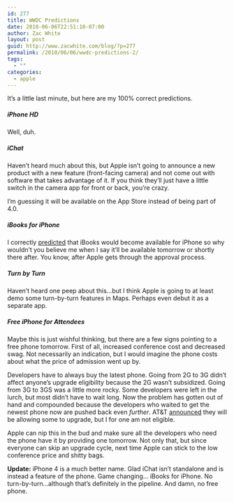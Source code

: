 ```yaml
---
id: 277
title: WWDC Predictions
date: 2010-06-06T22:51:10-07:00
author: Zac White
layout: post
guid: http://www.zacwhite.com/blog/?p=277
permalink: /2010/06/06/wwdc-predictions-2/
tags:
  - ""
categories:
  - apple
---
```

It&#8217;s a little last minute, but here are my 100% correct predictions.

##### iPhone HD

Well, duh.

##### iChat

Haven&#8217;t heard much about this, but Apple isn&#8217;t going to announce a new product with a new feature (front-facing camera) and not come out with software that takes advantage of it. If you think they&#8217;ll just have a little switch in the camera app for front or back, you&#8217;re crazy.

I&#8217;m guessing it will be available on the App Store instead of being part of 4.0.

##### iBooks for iPhone

I correctly [predicted](/blog/2010/02/12/on-ibooks/) that iBooks would become available for iPhone so why wouldn&#8217;t you believe me when I say it&#8217;ll be available tomorrow or shortly there after. You know, after Apple gets through the approval process.

##### Turn by Turn

Haven&#8217;t heard one peep about this&#8230;but I think Apple is going to at least demo some turn-by-turn features in Maps. Perhaps even debut it as a separate app.

##### Free iPhone for Attendees

Maybe this is just wishful thinking, but there are a few signs pointing to a free phone tomorrow. First of all, increased conference cost and decreased swag. Not necessarily an indication, but I would imagine the phone costs about what the price of admission went up by.</p> 

Developers have to always buy the latest phone. Going from 2G to 3G didn&#8217;t affect anyone&#8217;s upgrade eligibility because the 2G wasn&#8217;t subsidized. Going from 3G to 3GS was a little more rocky. Some developers were left in the lurch, but most didn&#8217;t have to wait long. Now the problem has gotten out of hand and compounded because the developers who waited to get the newest phone now are pushed back even _further_. AT&T [announced](http://www.macrumors.com/2010/06/07/atandt-moves-up-iphone-upgrade-eligibility-on-eve-of-wwdc-keynote/) they will be allowing some to upgrade, but I for one am not eligible.

Apple can nip this in the bud and make sure all the developers who need the phone have it by providing one tomorrow. Not only that, but since everyone can skip an upgrade cycle, next time Apple can stick to the low conference price and shitty bags.

**Update:** iPhone 4 is a much better name. Glad iChat isn&#8217;t standalone and is instead a feature of the phone. Game changing&#8230; iBooks for iPhone. No turn-by-turn&#8230;although that&#8217;s definitely in the pipeline. And damn, no free phone.